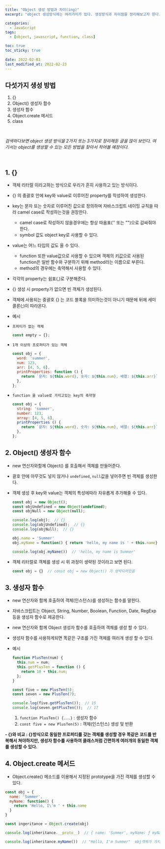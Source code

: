 ```yaml
---
title: "Object 생성 방법과 차이(ing)"
excerpt: "object 생성방식에는 여러가지가 있다. 생성방식과 차이점을 정리해보고자 한다."

categories:
  - JavaScript
tags:
  - [object, javascript, function, class]

toc: true
toc_sticky: true
 
date: 2022-02-03
last_modified_at: 2022-02-23
---
```


## 다섯가지 생성 방법

1. {}
2. Object() 생성자 함수
3. 생성자 함수
4. Object.create 메서드
5. class

<br>

  *검색하다보면 object 생성 방식을 2가지 또는 3가지로 정리해둔 글을 많이 보인다. 여기서는 object를 생성할 수 있는 모든 방법을 찾아서 적어볼 예정이다.* 

   <!-- udemy(JavaScript: The Advanced Concepts (2022 Update)) > 섹션 6: Object Oriented Programming
   3 ~ 4 => udemy(JavaScript: The Advanced Concepts (2022 Update)) > 102 Object.creat() vs Class -->

<br>

## 1. {}
  - 객체 리터럴 이라고하는 방식으로 우리가 흔히 사용하고 있는 방식이다.
  - {} 의 중괄호 안에 key와 value로 이루어진 property를 작성하여 생성한다.
  - key는 문자 또는 숫자로 이루어진 값으로 정의하며 자바스크립트 네이밍 규칙을 따라 camel case로 작성하는것을 권장한다.
    - camel case로 작성하지 않을경우에는 항상 따옴표('' 또는 "")으로 감싸줘야 한다.
    - symbol 값도 object key로 사용할 수 있다.
  - value는 어느 타입의 값도 올 수 있다.
    - function 또한 value값으로 사용할 수 있으며 객체의 키값으로 사용된 function은 일반 함수와 구분하기 위해 method라는 이름으로 부른다.
    - method의 경우에는 축약해서 사용할 수 있다.
  - 각각의 property는 쉼표(,)로 구분해준다.
  - {} 생성 시 property가 없으면 빈 객체가 생성된다.
  - 객체에 사용되는 중괄호 {} 는 코드 블록을 의미하는것이 아니기 때문에 뒤에 세미콜론(;)이 따라온다.

  - 예시
  - `프퍼티가 없는 객체`
    ```jsx
    const empty = {};
    ```

  - `1개 이상의 프로퍼티가 있는 객체`
    ```jsx
    const obj = {
      word: 'summer',
      num: 123,
      arr: [4, 5, 6],
      printProperties: function () {
        return `문자: ${this.word}, 숫자: ${this.num}, 배열: ${this.arr}`
      },
    };
    ```

  - `function 을 value로 가지고있는 key의 축약형`
    ```jsx
    const obj = {
      string: 'summer',
      number: 123,
      array: [4, 5, 6],
      printProperties () {
        return `문자: ${this.word}, 숫자: ${this.num}, 배열: ${this.arr}`
      },
    };
    ```

## 2. Object() 생성자 함수
  - new 연산자와함께 Object() 를 호출해서 객체를 만들어준다.
  - 괄호 안에 아무것도 넣지 않거나 `undefined`, `null`값을 넣어주면 빈 객체를 생성한다.
  - 객체 생성 후 key와 value는 객체의 특성에따라 자유롭게 추가해줄 수 있다.
    ```js
    const obj = new Object();
    const objUndefined = new Object(undefined);
    const objNull = new Object(null);

    console.log(obj);  // {}
    console.log(objUndefined);  // {}
    console.log(objNull);  // {}

    obj.name = 'Summer'
    obj.myName = function() { return 'hello, my name is ' + this.name}

    console.log(obj.myName())  // 'hello, my name is Summer'
    ```
  
  - 객체 리터럴로 객체를 생성 시 위 과정이 생략된 것이라고 보면 된다.
    ```js
    const obj = {}  // const obj = new Object() 가 생략되어있음
    ```


## 3. 생성자 함수
  - new 연산자와 함께 호출하여 객체(인스턴스)를 생성하는 함수를 말한다.
  - 자바스크립트는 Object, String, Number, Boolean, Function, Date, RegExp 등을 생성자 함수로 제공한다.
  - new 연산자와 함께 Object 생성자 함수를 호출하여 객체를 생성 할 수 있다.
  - 생성자 함수를 사용하게되면 똑같은 구조를 가진 객체를 여러개 생성 할 수 있다.

  - 예시
    ```jsx
    function PlusTen(num) {
      this.num = num;
      this.getPlusTen = function () { 
        return 10 + this.num;
      };
    }

    const five = new PlusTen(5);
    const seven = new PlusTen(7);

    console.log(five.getPlusTen());  // 15
    console.log(seven.getPlusTen());  // 17
    ```
    1. `function PlusTen() {...}` : 생성자 함수
    2. `const five = new PlusTen(5)` : 객체(인스턴스) 생성 및 반환

  **- {}와 비교 : {}방식으로 동일한 프로퍼티를 갖는 객체를 생성할 경우 똑같은 코드를 반복해서 쳐야하지만, 생성자 함수를 사용하여 클래스처럼 간편하게 여러개의 동일한 객체를 생성할 수 있다.**


## 4. Object.create 메서드
  -  Object.create() 메소드를 이용해서 지정된 prototype을 가진 객체를 생성할 수 있다.
  ```js
  const obj = {
    name: 'Summer', 
    myName: function() { 
      return 'Hello, I\'m ' + this.name 
    }
  }

  const ingeritance = Object.create(obj)

  console.log(inheritance.__proto__)  // { name: 'Summer', myName: ƒ myName() }  obj객체의 값들이 ingeritance의 prototype으로 상속되었다.

  console.log(inheritance.myName())  // "Hello, I'm Summer"  obj객체가 가지고 있던 myName()이 inheritance 객체에 상속되어 사용되었다.
  ```